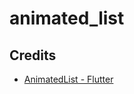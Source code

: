 # animated_list


## Credits

- [AnimatedList - Flutter](https://flutter.io/docs/catalog/samples/animated-list)